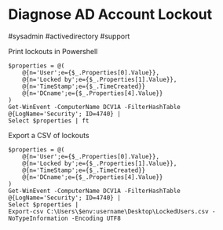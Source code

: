 # Diagnose AD Account Lockout
#sysadmin #activedirectory #support

Print lockouts in Powershell

```
$properties = @(
    @{n='User';e={$_.Properties[0].Value}},
    @{n='Locked by';e={$_.Properties[1].Value}},
    @{n='TimeStamp';e={$_.TimeCreated}}
    @{n='DCname';e={$_.Properties[4].Value}}
)
Get-WinEvent -ComputerName DCV1A -FilterHashTable @{LogName='Security'; ID=4740} | 
Select $properties | ft
```

Export a CSV of lockouts

```
$properties = @(
    @{n='User';e={$_.Properties[0].Value}},
    @{n='Locked by';e={$_.Properties[1].Value}},
    @{n='TimeStamp';e={$_.TimeCreated}}
    @{n='DCname';e={$_.Properties[4].Value}}
)
Get-WinEvent -ComputerName DCV1A -FilterHashTable @{LogName='Security'; ID=4740} | 
Select $properties |
Export-csv C:\Users\$env:username\Desktop\LockedUsers.csv -NoTypeInformation -Encoding UTF8
```